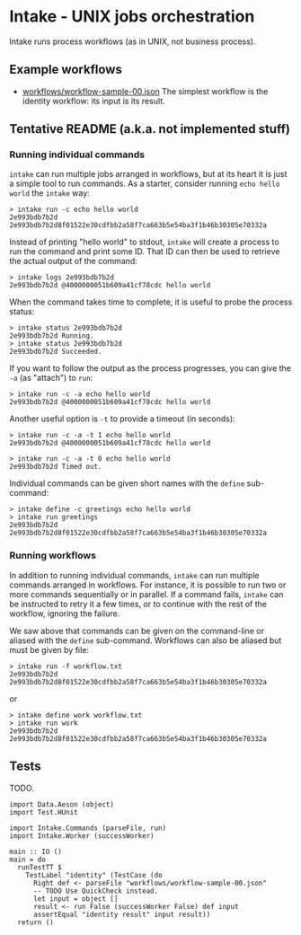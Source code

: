 # Intake - UNIX jobs orchestration

Intake runs process workflows (as in UNIX, not business process).


## Example workflows

- [workflows/workflow-sample-00.json](workflows/workflow-sample-00.json)
  The simplest workflow is the identity workflow: its input is its result.


## Tentative README (a.k.a. not implemented stuff)


### Running individual commands

`intake` can run multiple jobs arranged in workflows, but at its heart it is
just a simple tool to run commands. As a starter, consider running `echo
hello world` the `intake` way:

    > intake run -c echo hello world
    2e993bdb7b2d  2e993bdb7b2d8f01522e30cdfbb2a58f7ca663b5e54ba3f1b46b30305e70332a

Instead of printing "hello world" to stdout, `intake` will create a process to
run the command and print some ID. That ID can then be used to retrieve the
actual output of the command:

    > intake logs 2e993bdb7b2d
    2e993bdb7b2d @4000000051b609a41cf78cdc hello world

When the command takes time to complete, it is useful to probe the process
status:

    > intake status 2e993bdb7b2d
    2e993bdb7b2d Running.
    > intake status 2e993bdb7b2d
    2e993bdb7b2d Succeeded.

If you want to follow the output as the process progresses, you can give the
`-a` (as "attach") to `run`:

    > intake run -c -a echo hello world
    2e993bdb7b2d @4000000051b609a41cf78cdc hello world

Another useful option is `-t` to provide a timeout (in seconds):

    > intake run -c -a -t 1 echo hello world
    2e993bdb7b2d @4000000051b609a41cf78cdc hello world

    > intake run -c -a -t 0 echo hello world
    2e993bdb7b2d Timed out.

Individual commands can be given short names with the `define` sub-command:

    > intake define -c greetings echo hello world
    > intake run greetings
    2e993bdb7b2d  2e993bdb7b2d8f01522e30cdfbb2a58f7ca663b5e54ba3f1b46b30305e70332a


### Running workflows

In addition to running individual commands, `intake` can run multiple commands
arranged in workflows. For instance, it is possible to run two or more commands
sequentially or in parallel. If a command fails, `intake` can be instructed to
retry it a few times, or to continue with the rest of the workflow, ignoring
the failure.

We saw above that commands can be given on the command-line or aliased with the
`define` sub-command. Workflows can also be aliased but must be given by file:

    > intake run -f workflow.txt
    2e993bdb7b2d  2e993bdb7b2d8f01522e30cdfbb2a58f7ca663b5e54ba3f1b46b30305e70332a

or

    > intake define work workflow.txt
    > intake run work
    2e993bdb7b2d  2e993bdb7b2d8f01522e30cdfbb2a58f7ca663b5e54ba3f1b46b30305e70332a


## Tests

TODO.

~~~ {.haskell}
import Data.Aeson (object)
import Test.HUnit

import Intake.Commands (parseFile, run)
import Intake.Worker (successWorker)

main :: IO ()
main = do
  runTestTT $
    TestLabel "identity" (TestCase (do
      Right def <- parseFile "workflows/workflow-sample-00.json"
      -- TODO Use QuickCheck instead.
      let input = object []
      result <- run False (successWorker False) def input
      assertEqual "identity result" input result))
  return ()
~~~
